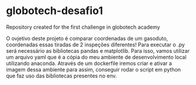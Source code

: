 # globotech-desafio1
Repository created for the first challenge in globotech academy

O ovjetivo deste projeto é comparar coordenadas de um gasoduto, coordenadas essas tiradas de 2 inspeções diferentes!
Para executar o .py será necessário as bibliotecas pandas e matplotlib.
Para isso, vamos utilizar um arquivo yaml que é a cópia do meu ambiente de desenvolvimento local utilizando anaconda.
Através de um dockerfile iremos criar e ativar a imagem dessa ambiente para assim, conseguir rodar o script em python que faz uso das bibliotecas presentes no env.